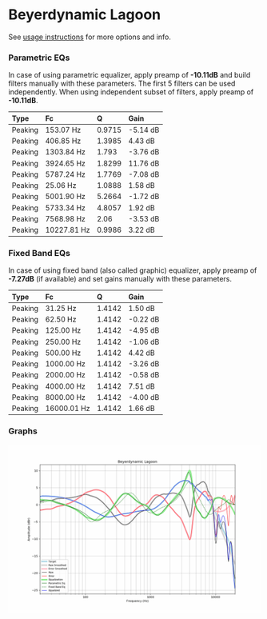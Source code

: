 # Beyerdynamic Lagoon
See [usage instructions](https://github.com/jaakkopasanen/AutoEq#usage) for more options and info.

### Parametric EQs
In case of using parametric equalizer, apply preamp of **-10.11dB** and build filters manually
with these parameters. The first 5 filters can be used independently.
When using independent subset of filters, apply preamp of **-10.11dB**.

| Type    | Fc          |      Q | Gain     |
|:--------|:------------|:-------|:---------|
| Peaking | 153.07 Hz   | 0.9715 | -5.14 dB |
| Peaking | 406.85 Hz   | 1.3985 | 4.43 dB  |
| Peaking | 1303.84 Hz  | 1.793  | -3.76 dB |
| Peaking | 3924.65 Hz  | 1.8299 | 11.76 dB |
| Peaking | 5787.24 Hz  | 1.7769 | -7.08 dB |
| Peaking | 25.06 Hz    | 1.0888 | 1.58 dB  |
| Peaking | 5001.90 Hz  | 5.2664 | -1.72 dB |
| Peaking | 5733.34 Hz  | 4.8057 | 1.92 dB  |
| Peaking | 7568.98 Hz  | 2.06   | -3.53 dB |
| Peaking | 10227.81 Hz | 0.9986 | 3.22 dB  |

### Fixed Band EQs
In case of using fixed band (also called graphic) equalizer, apply preamp of **-7.27dB**
(if available) and set gains manually with these parameters.

| Type    | Fc          |      Q | Gain     |
|:--------|:------------|:-------|:---------|
| Peaking | 31.25 Hz    | 1.4142 | 1.50 dB  |
| Peaking | 62.50 Hz    | 1.4142 | -0.22 dB |
| Peaking | 125.00 Hz   | 1.4142 | -4.95 dB |
| Peaking | 250.00 Hz   | 1.4142 | -1.06 dB |
| Peaking | 500.00 Hz   | 1.4142 | 4.42 dB  |
| Peaking | 1000.00 Hz  | 1.4142 | -3.26 dB |
| Peaking | 2000.00 Hz  | 1.4142 | -0.58 dB |
| Peaking | 4000.00 Hz  | 1.4142 | 7.51 dB  |
| Peaking | 8000.00 Hz  | 1.4142 | -4.00 dB |
| Peaking | 16000.01 Hz | 1.4142 | 1.66 dB  |

### Graphs
![](./Beyerdynamic%20Lagoon.png)
